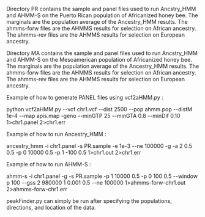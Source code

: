 Directory PR contains the sample and panel files used to run Ancstry_HMM and AHMM-S on the Puerto Rican population of Africanized honey bee. The marginals are the population average of the Ancestry_HMM results. The ahmms-forw files are the AHMMS results for selection on African ancestry. The ahmms-rev files are the AHMMS results for selection on European ancestry.

Directory MA contains the sample and panel files used to run Ancstry_HMM and AHMM-S on the Mesoamerican population of Africanized honey bee. The marginals are the population average of the Ancestry_HMM results. The ahmms-forw files are the AHMMS results for selection on African ancestry. The ahmms-rev files are the AHMMS results for selection on European ancestry.


Example of how to generate PANEL files using vcf2aHMM.py :

python vcf2aHMM.py --vcf chr1.vcf --dist 2500 --pop ahmm.pop --distM 1e-4 --map apis.map -geno --minGTP 25 --minGTA 0.8 --minDif 0.10 1>chr1.panel 2>chr1.err


Example of how to run Ancestry_HMM :

ancestry_hmm -i chr1.panel -s PR.sample -e 1e-3 --ne 100000 -g -a 2 0.5 0.5 -p 0 10000 0.5 -p 1 -100 0.5 1>chr1.out 2>chr1.err


Example of how to run AHMM-S :

ahmm-s -i chr1.panel -g -s PR.sample -p 1 10000 0.5 -p 0 100 0.5 --window p 100 --gss 2 980000 1 0.001 0.5 --ne 100000 1>ahmms-forw-chr1.out 2>ahmms-forw-chr1.err


peakFinder.py can simply be run after specifying the populations, directions, and location of the data.
